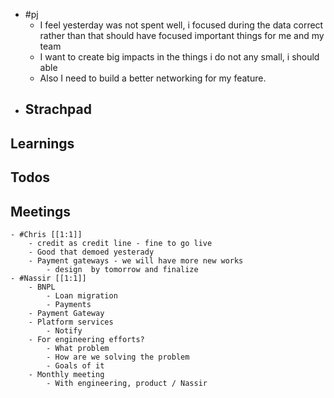 - #pj
	- I feel yesterday was not spent well, i focused during the data correct rather than that should have focused important things for me and my team
	- I want to create big impacts in the things i do not any small, i should able
	- Also I need to build a better networking for my feature.
- ## Strachpad
## Learnings
## Todos
## Meetings
	- #Chris [[1:1]]
		- credit as credit line - fine to go live
		- Good that demoed yesterady
		- Payment gateways - we will have more new works
			- design  by tomorrow and finalize
	- #Nassir [[1:1]]
		- BNPL
			- Loan migration
			- Payments
		- Payment Gateway
		- Platform services
			- Notify
		- For engineering efforts?
			- What problem
			- How are we solving the problem
			- Goals of it
		- Monthly meeting
			- With engineering, product / Nassir